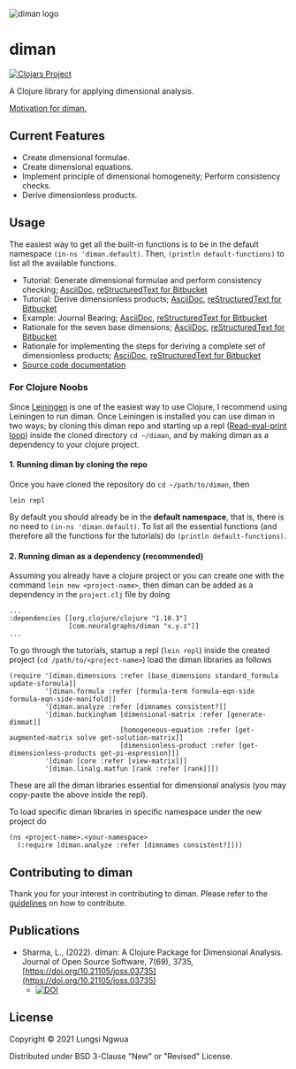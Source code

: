 ![diman logo](./resources/images/logo/diman.png)
# diman

[![Clojars Project](https://img.shields.io/clojars/v/com.neuralgraphs/diman.svg)](https://clojars.org/com.neuralgraphs/diman)

A Clojure library for applying dimensional analysis.

[Motivation for diman.](./doc/ProjectPlan.pdf)

## Current Features

- Create dimensional formulae.
- Create dimensional equations.
- Implement principle of dimensional homogeneity; Perform consistency checks.
- Derive dimensionless products.

## Usage

The easiest way to get all the built-in functions is to be in the default namespace `(in-ns 'diman.default)`. Then, `(println default-functions)` to list all the available functions. 

- Tutorial: Generate dimensional formulae and perform consistency checking; [AsciiDoc](./doc/tutorial1.adoc), [reStructuredText for Bitbucket](./doc/tutorial1.rst)
- Tutorial: Derive dimensionless products; [AsciiDoc](./doc/tutorial2.adoc), [reStructuredText for Bitbucket](./doc/tutorial2.rst)
- Example: Journal Bearing; [AsciiDoc](./doc/tutorial3.adoc), [reStructuredText for Bitbucket](./doc/tutorial3.rst)
- Rationale for the seven base dimensions; [AsciiDoc](./doc/rationale1.adoc), [reStructuredText for Bitbucket](./doc/rationale1.rst)
- Rationale for implementing the steps for deriving a complete set of dimensionless products; [AsciiDoc](./doc/rationale2.adoc), [reStructuredText for Bitbucket](./doc/rationale2.rst)
- [Source code documentation](https://cljdoc.org/d/com.neuralgraphs/diman)

### For Clojure Noobs

Since [Leiningen](https://leiningen.org/) is one of the easiest way to use Clojure, I recommend using Leiningen to run diman. Once Leiningen is installed you can use diman in two ways; by cloning this diman repo and starting up a repl ([Read-eval-print loop](https://en.wikipedia.org/wiki/Read%E2%80%93eval%E2%80%93print_loop)) inside the cloned directory `cd ~/diman`, and by making diman as a dependency to your clojure project.

#### 1. Running diman by cloning the repo

Once you have cloned the repository do `cd ~/path/to/diman`, then
```
lein repl
```

By default you should already be in the **default namespace**, that is, there is no need to `(in-ns 'diman.default)`. To list all the essential functions (and therefore all the functions for the tutorials) do `(println default-functions)`.

#### 2. Running diman as a dependency (recommended)

Assuming you already have a clojure project or you can create one with the command `lein new <project-name>`, then diman can be added as a dependency in the `project.clj` file by doing
```
...
:dependencies [[org.clojure/clojure "1.10.3"]
               [com.neuralgraphs/diman "x.y.z"]]
...
```

To go through the tutorials, startup a repl (`lein repl`) inside the created project (`cd /path/to/<project-name>`) load the diman libraries as follows
```
(require '[diman.dimensions :refer [base_dimensions standard_formula update-sformula]]
         '[diman.formula :refer [formula-term formula-eqn-side formula-eqn-side-manifold]]
         '[diman.analyze :refer [dimnames consistent?]]
         '[diman.buckingham [dimensional-matrix :refer [generate-dimmat]]
                            [homogeneous-equation :refer [get-augmented-matrix solve get-solution-matrix]]
                            [dimensionless-product :refer [get-dimensionless-products get-pi-expression]]]
         '[diman [core :refer [view-matrix]]]
         '[diman.linalg.matfun [rank :refer [rank]]])
```

These are all the diman libraries essential for dimensional analysis (you may copy-paste the above inside the repl).

To load specific diman libraries in specific namespace under the new project do
```
(ns <project-name>.<your-namespace>
  (:require [diman.analyze :refer [dimnames consistent?]]))
```

## Contributing to diman

Thank you for your interest in contributing to diman.
Please refer to the [guidelines](./doc/zCONTRIBUTING.adoc) on how to contribute.

## Publications

* Sharma, L., (2022). diman: A Clojure Package for Dimensional Analysis. Journal of Open Source Software, 7(69), 3735, [https://doi.org/10.21105/joss.03735](https://doi.org/10.21105/joss.03735)
    - [![DOI](https://joss.theoj.org/papers/10.21105/joss.03735/status.svg)](https://doi.org/10.21105/joss.03735)


## License

Copyright © 2021 Lungsi Ngwua

Distributed under BSD 3-Clause "New" or "Revised" License.
